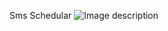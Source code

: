 Sms Schedular
![Image description](https://github.com/MohT98/Sms-Schedualr/blob/master/Screenshot_20190319-164855.png)
